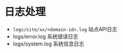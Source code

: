 # 日志处理


- ``logs/site/xx/<domain-id>.log`` 站点API日志
- logs/error.log  系统错误日志
- logs/system.log  系统信息日志